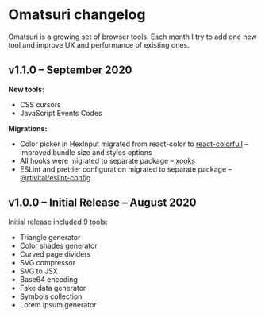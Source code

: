 # Omatsuri changelog

Omatsuri is a growing set of browser tools. Each month I try to add one new tool and improve UX and performance of existing ones.

## v1.1.0 – September 2020

**New tools:**

- CSS cursors
- JavaScript Events Codes

**Migrations:**

- Color picker in HexInput migrated from react-color to [react-colorfull](https://omgovich.github.io/react-colorful/) – improved bundle size and styles options
- All hooks were migrated to separate package – [xooks](https://github.com/rtivital/xooks)
- ESLint and prettier configuration migrated to separate package – [@rtivital/eslint-config](https://www.npmjs.com/package/@rtivital/eslint-config)

## v1.0.0 – Initial Release – August 2020

Initial release included 9 tools:

- Triangle generator
- Color shades generator
- Curved page dividers
- SVG compressor
- SVG to JSX
- Base64 encoding
- Fake data generator
- Symbols collection
- Lorem ipsum generator
